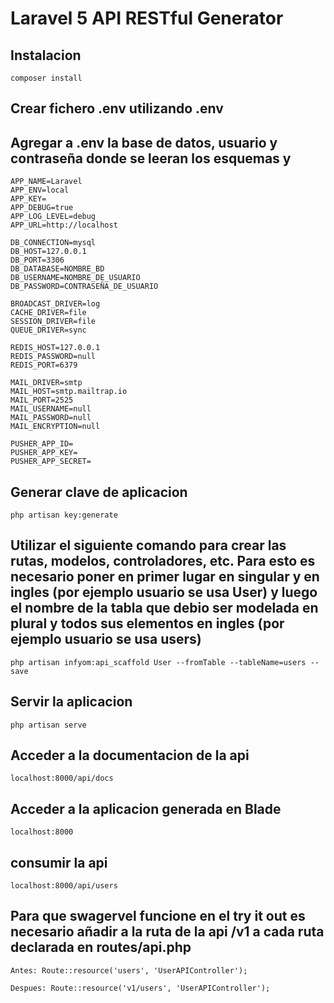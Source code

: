 # Laravel 5 API RESTful Generator

## Instalacion

```
composer install
```
 
## Crear fichero .env utilizando .env
## Agregar a .env la base de datos, usuario y contraseña donde se leeran los esquemas y
```
APP_NAME=Laravel
APP_ENV=local
APP_KEY=
APP_DEBUG=true
APP_LOG_LEVEL=debug
APP_URL=http://localhost

DB_CONNECTION=mysql
DB_HOST=127.0.0.1
DB_PORT=3306
DB_DATABASE=NOMBRE_BD
DB_USERNAME=NOMBRE_DE_USUARIO
DB_PASSWORD=CONTRASEÑA_DE_USUARIO

BROADCAST_DRIVER=log
CACHE_DRIVER=file
SESSION_DRIVER=file
QUEUE_DRIVER=sync

REDIS_HOST=127.0.0.1
REDIS_PASSWORD=null
REDIS_PORT=6379

MAIL_DRIVER=smtp
MAIL_HOST=smtp.mailtrap.io
MAIL_PORT=2525
MAIL_USERNAME=null
MAIL_PASSWORD=null
MAIL_ENCRYPTION=null

PUSHER_APP_ID=
PUSHER_APP_KEY=
PUSHER_APP_SECRET=
```
## Generar clave de aplicacion

```
php artisan key:generate
```



## Utilizar el siguiente comando para crear las rutas, modelos, controladores, etc. Para esto es necesario poner en primer lugar en singular y en ingles (por ejemplo usuario se usa User) y luego el nombre de la tabla que debio ser modelada en plural y todos sus elementos en ingles (por ejemplo usuario se usa users)

```
php artisan infyom:api_scaffold User --fromTable --tableName=users --save
```

## Servir la aplicacion

```
php artisan serve
```
## Acceder a la documentacion de la api

```
localhost:8000/api/docs
```

## Acceder a la aplicacion generada en Blade

```
localhost:8000
```

## consumir la api

```
localhost:8000/api/users
```

## Para que swagervel funcione en el try it out es necesario añadir a la ruta de la api /v1 a cada ruta declarada en routes/api.php

```
Antes: Route::resource('users', 'UserAPIController');

Despues: Route::resource('v1/users', 'UserAPIController');
```
